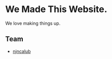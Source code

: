 # We Made This Website.

We love making things up. 

## Team

- [njncalub](https://github.com/njncalub)
